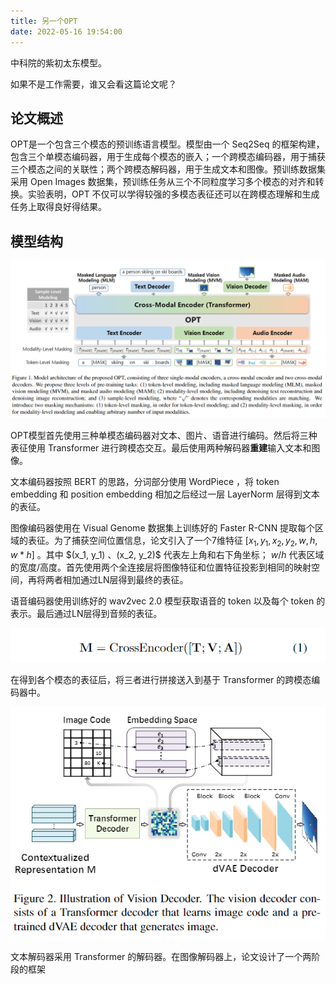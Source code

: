 ```yaml
---
title: 另一个OPT
date: 2022-05-16 19:54:00
---
```










中科院的紫初太东模型。

如果不是工作需要，谁又会看这篇论文呢？

## 论文概述

OPT是一个包含三个模态的预训练语言模型。模型由一个 Seq2Seq 的框架构建，包含三个单模态编码器，用于生成每个模态的嵌入；一个跨模态编码器，用于捕获三个模态之间的关联性；两个跨模态解码器，用于生成文本和图像。预训练数据集采用 Open Images 数据集，预训练任务从三个不同粒度学习多个模态的对齐和转换。实验表明，OPT 不仅可以学得较强的多模态表征还可以在跨模态理解和生成任务上取得良好得结果。



## 模型结构

![image-20220517150712330](https://raw.githubusercontent.com/Moriarty12138/PictureBed/main/img/202205171507747.png)

OPT模型首先使用三种单模态编码器对文本、图片、语音进行编码。然后将三种表征使用 Transformer 进行跨模态交互。最后使用两种解码器**重建**输入文本和图像。

文本编码器按照 BERT 的思路，分词部分使用 WordPiece ，将 token embedding 和 position embedding 相加之后经过一层 LayerNorm 层得到文本的表征。

图像编码器使用在 Visual Genome 数据集上训练好的 Faster R-CNN 提取每个区域的表征。为了捕获空间位置信息，论文引入了一个7维特征 $[x_1, y_1, x_2, y_2, w, h, w * h]$ 。其中 $(x_1, y_1) $、$(x_2, y_2)$ 代表左上角和右下角坐标； $w/h$ 代表区域的宽度/高度。首先使用两个全连接层将图像特征和位置特征投影到相同的映射空间，再将两者相加通过LN层得到最终的表征。

语音编码器使用训练好的 wav2vec 2.0 模型获取语音的 token 以及每个 token 的表示。最后通过LN层得到音频的表征。

![image-20220517160434875](https://raw.githubusercontent.com/Moriarty12138/PictureBed/main/img/202205171604939.png)

在得到各个模态的表征后，将三者进行拼接送入到基于 Transformer 的跨模态编码器中。

![image-20220517160750652](https://raw.githubusercontent.com/Moriarty12138/PictureBed/main/img/202205171607721.png)

文本解码器采用 Transformer 的解码器。在图像解码器上，论文设计了一个两阶段的框架



